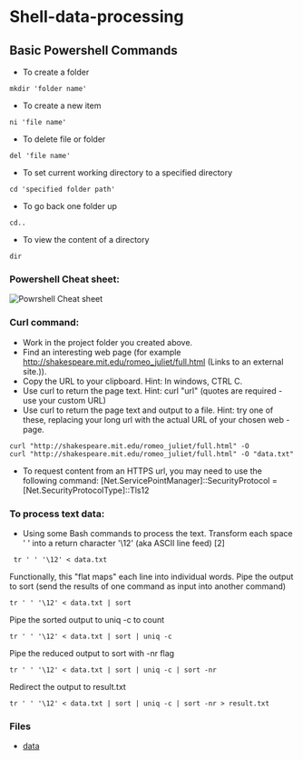 # Shell-data-processing

## Basic Powershell Commands
- To create a folder
```
mkdir 'folder name'
```
- To create a new item
```
ni 'file name'
```
- To delete file or folder
```
del 'file name'
```
- To set current working directory to a specified directory
```
cd 'specified folder path'
```
- To go back one folder up
```
cd..
````
- To view the content of a directory
```
dir
```
### Powershell Cheat sheet:
![Powrshell Cheat sheet](./powershellCheatSheet.png)

### Curl command:
- Work in the project folder you created above.
- Find an interesting web page (for example http://shakespeare.mit.edu/romeo_juliet/full.html (Links to an external site.)).
- Copy the URL to your clipboard. Hint: In windows, CTRL C.
- Use curl to return the page text. Hint: curl "url"  (quotes are required - use your custom URL)
- Use curl to return the page text and output to a file. Hint: try one of these, replacing your long url with the actual URL of your chosen web - page.
```
curl "http://shakespeare.mit.edu/romeo_juliet/full.html" -O 
curl "http://shakespeare.mit.edu/romeo_juliet/full.html" -O "data.txt"
```
- To request content from an HTTPS url, you may need to use the following command:
[Net.ServicePointManager]::SecurityProtocol = [Net.SecurityProtocolType]::Tls12

### To process text data:

- Using some Bash commands to process the text.
Transform each space ' ' into a return character '\12' (aka ASCII line feed) [2]
```
 tr ' ' '\12' < data.txt
```
Functionally, this "flat maps" each line into individual words. 
Pipe the output to sort (send the results of one command as input into another command)
```
tr ' ' '\12' < data.txt | sort
```
Pipe the sorted output to uniq -c to count
```
tr ' ' '\12' < data.txt | sort | uniq -c
```
Pipe the reduced output to sort with -nr flag
```
tr ' ' '\12' < data.txt | sort | uniq -c | sort -nr
```
Redirect the output to result.txt
```
tr ' ' '\12' < data.txt | sort | uniq -c | sort -nr > result.txt
```

### Files

- [data]()
